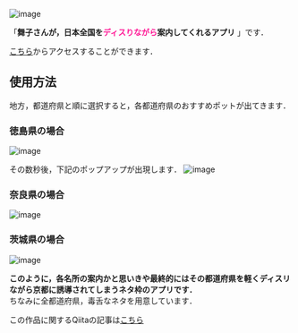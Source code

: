 ![image](https://github.com/user-attachments/assets/9ccc807b-901f-4526-a6dd-6dd31578b99f)

「**舞子さんが，日本全国を<font color="DeepPink">ディスりながら</font>案内してくれるアプリ** 」です．

[こちら](https://tsukuaso2024-kanaji.vercel.app/)からアクセスすることができます．


## 使用方法
地方，都道府県と順に選択すると，各都道府県のおすすめポットが出てきます．

### 徳島県の場合
![image](https://github.com/user-attachments/assets/f34bbf5f-3b2f-47c6-a5a3-9a42365589a2)

その数秒後，下記のポップアップが出現します．
![image](https://github.com/user-attachments/assets/eb1af2ad-4e7d-48f2-a653-77da56da4dae)


### 奈良県の場合

![image](https://github.com/user-attachments/assets/6adf4cac-1ae4-4176-a22f-bb4de0bdfe8c)



### 茨城県の場合
![image](https://github.com/user-attachments/assets/1541fb8e-8ce1-4fde-9edb-9c665dd23be7)




**このように，各名所の案内かと思いきや最終的にはその都道府県を軽くディスリながら京都に誘導されてしまうネタ枠のアプリです．**  
ちなみに全都道府県，毒舌なネタを用意しています．

この作品に関するQiitaの記事は[こちら](https://qiita.com/kanaji2002/items/2607925f41bc7d863e9b)


